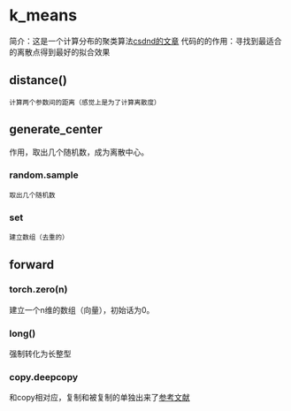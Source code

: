
# k_means

简介：这是一个计算分布的聚类算法[csdnd的文章](https://blog.csdn.net/weixin_48167570/article/details/122783739?ops_request_misc=%257B%2522request%255Fid%2522%253A%2522168077937016800180630357%2522%252C%2522scm%2522%253A%252220140713.130102334..%2522%257D&request_id=168077937016800180630357&biz_id=0&utm_medium=distribute.pc_search_result.none-task-blog-2~all~sobaiduend~default-1-122783739-null-null.142^v81^insert_down38,201^v4^add_ask,239^v2^insert_chatgpt&utm_term=k_means&spm=1018.2226.3001.4187)
    代码的的作用：寻找到最适合的离散点得到最好的拟合效果

## distance()

    计算两个参数间的距离（感觉上是为了计算离散度）

## generate_center

作用，取出几个随机数，成为离散中心。

### random.sample

    取出几个随机数

### set

    建立数组（去重的）

## forward

### torch.zero(n)

建立一个n维的数组（向量），初始话为0。

### long()

强制转化为长整型

### copy.deepcopy

和copy相对应，复制和被复制的单独出来了[参考文献](https://blog.csdn.net/qq_32907349/article/details/52190796?ops_request_misc=%257B%2522request%255Fid%2522%253A%2522168078047616800188538228%2522%252C%2522scm%2522%253A%252220140713.130102334..%2522%257D&request_id=168078047616800188538228&biz_id=0&utm_medium=distribute.pc_search_result.none-task-blog-2~all~top_positive~default-1-52190796-null-null.142^v81^insert_down38,201^v4^add_ask,239^v2^insert_chatgpt&utm_term=copy.deepcopy&spm=1018.2226.3001.4187)


